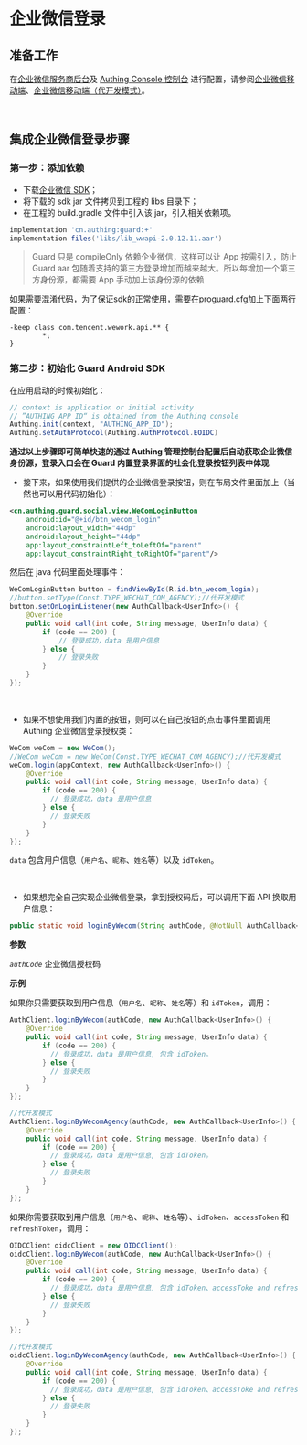 # 企业微信登录

<LastUpdated/>

## 准备工作

在[企业微信服务商后台](https://open.work.weixin.qq.com/wwopen/developer#/index)及 [Authing Console 控制台](https://authing.cn/) 进行配置，请参阅[企业微信移动端](../../../guides/connections/enterprise/wecom-mobile/README.md)、[企业微信移动端（代开发模式）](../../../guides/connections/enterprise/wecom-agency-mobile/README.md)。

<br>

## 集成企业微信登录步骤

### 第一步：添加依赖

- 下载[企业微信 SDK](http://dldir1.qq.com/foxmail/wwopen_docFile/sdk/lib_wwapi-2.0.12.11.aar)；
- 将下载的 sdk  jar 文件拷贝到工程的 libs 目录下；
- 在工程的 build.gradle 文件中引入该 jar，引入相关依赖项。

```groovy
implementation 'cn.authing:guard:+'
implementation files('libs/lib_wwapi-2.0.12.11.aar')
```

> Guard 只是 compileOnly 依赖企业微信，这样可以让 App 按需引入，防止 Guard aar 包随着支持的第三方登录增加而越来越大。所以每增加一个第三方身份源，都需要 App 手动加上该身份源的依赖

​	如果需要混淆代码，为了保证sdk的正常使用，需要在proguard.cfg加上下面两行配置：

```
-keep class com.tencent.wework.api.** {   
		*; 
}
```

### 第二步：初始化 Guard Android SDK

在应用启动的时候初始化：

```java
// context is application or initial activity
// ”AUTHING_APP_ID“ is obtained from the Authing console
Authing.init(context, "AUTHING_APP_ID");
Authing.setAuthProtocol(Authing.AuthProtocol.EOIDC)
```



**通过以上步骤即可简单快速的通过 Authing 管理控制台配置后自动获取企业微信身份源，登录入口会在 Guard 内置登录界面的社会化登录按钮列表中体现**



- 接下来，如果使用我们提供的企业微信登录按钮，则在布局文件里面加上（当然也可以用代码初始化）：


```xml
<cn.authing.guard.social.view.WeComLoginButton
    android:id="@+id/btn_wecom_login"
    android:layout_width="44dp"
    android:layout_height="44dp"
    app:layout_constraintLeft_toLeftOf="parent"
    app:layout_constraintRight_toRightOf="parent"/>
```

然后在 java 代码里面处理事件：

```java
WeComLoginButton button = findViewById(R.id.btn_wecom_login);
//button.setType(Const.TYPE_WECHAT_COM_AGENCY);//代开发模式
button.setOnLoginListener(new AuthCallback<UserInfo>() {
    @Override
    public void call(int code, String message, UserInfo data) {
      	if (code == 200) {
        	// 登录成功，data 是用户信息
       	} else {
        	// 登录失败
      	}
    }
});
```

<br>

- 如果不想使用我们内置的按钮，则可以在自己按钮的点击事件里面调用 Authing 企业微信登录授权类：

```java
WeCom weCom = new WeCom();
//WeCom weCom = new WeCom(Const.TYPE_WECHAT_COM_AGENCY);//代开发模式
weCom.login(appContext, new AuthCallback<UserInfo>() {
    @Override
    public void call(int code, String message, UserInfo data) {
        if (code == 200) {
          // 登录成功，data 是用户信息
        } else {
          // 登录失败
        }
    }
});
```

`data` 包含用户信息（`用户名`、`昵称`、`姓名`等）以及 `idToken`。

<br>

- 如果想完全自己实现企业微信登录，拿到授权码后，可以调用下面 API 换取用户信息：


```java
public static void loginByWecom(String authCode, @NotNull AuthCallback<UserInfo> callback)
```

**参数**

*`authCode`*  企业微信授权码

**示例**

如果你只需要获取到用户信息（`用户名`、`昵称`、`姓名`等）和 `idToken`，调用：

```java
AuthClient.loginByWecom(authCode, new AuthCallback<UserInfo>() {
    @Override
    public void call(int code, String message, UserInfo data) {
        if (code == 200) {
          // 登录成功，data 是用户信息, 包含 idToken。
        } else {
          // 登录失败
        }
    }
});

//代开发模式
AuthClient.loginByWecomAgency(authCode, new AuthCallback<UserInfo>() {
    @Override
    public void call(int code, String message, UserInfo data) {
        if (code == 200) {
          // 登录成功，data 是用户信息, 包含 idToken。
        } else {
          // 登录失败
        }
    }
});
```

如果你需要获取到用户信息（`用户名`、`昵称`、`姓名`等）、`idToken`、`accessToken` 和 `refreshToken`，调用：

```java
OIDCClient oidcClient = new OIDCClient();
oidcClient.loginByWecom(authCode, new AuthCallback<UserInfo>() {
    @Override
    public void call(int code, String message, UserInfo data) {
        if (code == 200) {
          // 登录成功，data 是用户信息, 包含 idToken、accessToke and refreshToken。
        } else {
          // 登录失败
        }
    }
});

//代开发模式
oidcClient.loginByWecomAgency(authCode, new AuthCallback<UserInfo>() {
    @Override
    public void call(int code, String message, UserInfo data) {
        if (code == 200) {
          // 登录成功，data 是用户信息, 包含 idToken、accessToke and refreshToken。
        } else {
          // 登录失败
        }
    }
});
```

